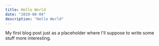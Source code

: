```yaml
---
title: Hello World
date: "2019-08-04"
description: "Hello World"
---
```


My first blog post just as a placeholder where I'll suppose to write some stuff more interesting.

